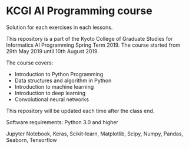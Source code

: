 # KCGI AI Programming course

Solution for each exercises in each lessons.

This repository is a part of the Kyoto College of Graduate Studies for Informatics AI Programming Spring Term 2019.
The course started from 29th May 2019 until 10th August 2019.

The course covers:
- Introduction to Python Programming
- Data structures and algorithm in Python
- Introduction to machine learning
- Introduction to deep learning
- Convolutional neural networks

This repository will be updated each time after the class end.

Software requirements:
Python 3.0 and higher

Jupyter Notebook,
Keras,
Scikit-learn,
Matplotlib,
Scipy,
Numpy,
Pandas,
Seaborn,
Tensorflow





